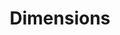 ---
layout: default
bigquery: https://console.cloud.google.com/bigquery?p=covid-19-dimensions-ai&page=table&d=data&t=publications
contributors: Digital Science, https://www.digital-science.com/
cost: Free for personal, non-commercial use.
description: Dimensions contains more than 100 million publications, ranging from
  articles published in scholarly journals, books and book chapters, to preprints
  and conference proceedings. All publications are contextualized with linked data
  sets, funding, publications, patents, clinical trials, and policy documents. You
  can also view associated categories, funders, institutions, and researcher profiles.
documentation: https://docs.dimensions.ai/bigquery/index.html
last_edit: 04/10/2022, 15:59:36
location: https://www.dimensions.ai/products/free/
maintained_by: Digital Science, https://www.digital-science.com/
schema_fields:
- filing_year
- acknowledgements
- legal_status
- gender
- granted_date
- interventions
- issue
- resulting_publication_doi
- end_year
- family_count
- resulting_publication_ids
- investigators
- links
- foa_number
- wikipedia_url
- conference
- category_hrcs_hc
- id
- expiration_year
- source_id
- jurisdiction
- filing_status
- doi
- inventor_names
- status
- category_uoa
- ipcr
- funder_org_state_codes
- year
- name
- book_series_title
- current_assignee_countries
- date_normal
- publication_year
- legal_events
- categories
- funding_amount
- book_title
- registry
- journal
- description
- repository_id
- title
- category_rcdc
- category_hrcs_rac
- mesh_headings
- funding_currency
- date_inserted
- funding_gbp
- brief_title
- cpc
- start_year
- original_assignee_orgs
- open_access_categories
- language
- research_org_city_names
- filing_date
- original_title
- assignee_countries
- funding_usd
- expiration_date
- citations
- research_orgs
- funder_countries
- labels
- date_imported_gbq
- research_org_cities
- family_members_ids
- abstract
- research_org_country_names
- category_icrp_ct
- original_assignee_countries
- date_online
- associated_grant_ids
- external_ids
- funding_chf
- relationships
- pmcid
- research_org_state_codes
- open_access_categories_v2
- volume
- phase
- kind
- citations_count
- funder_org_cities
- original_abstract
- category_bra
- subtitles
- publication_ids
- concepts
- assignee_orgs
- date
- arxiv_id
- email_address
- priority_year
- established
- associated_publication_doi
- acronym
- family_id
- granted_year
- funding_eur
- acronyms
- priority_date
- conditions
- funding_nzd
- authors
- current_assignee_orgs
- journal_lists
- aliases
- embargo_date
- associated_publication_id
- type
- publication_date
- parent_id
- cited_by_ids
- category_sdg
- eisbn
- current_assignee
- reference_ids
- funder_orgs
- funding_cny
- application_number
- date_modified
- associated_publication_arxiv_id
- altmetrics
- repository_name
- organisation_details
- date_print
- funder_org_acronyms
- funding_jpy
- license
- start_date
- funder_org
- patent_ids
- funder_org_countries
- category_for
- created_date
- isbn
- repository_url
- funding_details
- address
- research_org_countries
- original_assignee
- clinical_trial_ids
- proceedings_title
- types
- associated_publication_pmid
- pmid
- mesh_terms
- funding_cad
- category_hra
- editors
- metrics
- supporting_grant_ids
- researcher_ids
- publisher
- category_icrp_cso
- active_years
- grant_number
- research_org_state_names
- end_date
- linkout
- funding_aud
- citation_string
- pages
shortname: dimensions
tags:
- scholarly literature
- patents
- funding
- clinical trials
- academic profiles
terms_of_use: 'Use of both the Dimensions COVID-19 dataset and full Dimensions dataset
  are subject to the Dimensions Terms of use: https://www.dimensions.ai/policies-terms-legal '
title: Dimensions
uuid: dcff88bd-fe6b-4fdb-8159-809bf9d7bc1c
---